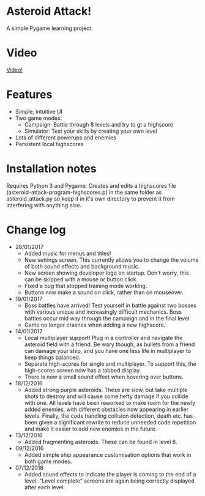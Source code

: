 # Asteroid Attack!

A simple Pygame learning project. 

# Video

[Video!](https://www.youtube.com/watch?v=qiWfpnrnH_w "Asteroid Attack")

# Features

* Simple, intuitive UI
* Two game modes:
  * Campaign: Battle through 8 levels and try to gt a highscore
  * Simulator: Test your skills by creating your own level
* Lots of different powerups and enemies
* Persistent local highscores

# Installation notes

Requires Python 3 and Pygame. Creates and edits a highscores file (asteroid-attack-program-highscores.p) in the same folder as asteroid_attack.py so keep it in it's own directory to prevent it from interfering with anything else.   

# Change log

* 28/01/2017
  * Added music for menus and titles!
  * New settings screen. This currently allows you to change the volume of both sound effects and background music.
  * New screen showing developer logo on startup. Don't worry, this can be skipped with a mouse or button click.
  * Fixed a bug that stopped training mode working.
  * Buttons now make a sound on click, rather than on mouseover.
* 19/01/2017
  * Boss battles have arrived! Test yourself in battle against two bosses with various unique and increasingly difficult mechanics. Boss battles occur mid way through the campaign and in the final level.
  * Game no longer crashes when adding a new highscore.
* 14/01/2017
  * Local multiplayer support! Plug in a controller and navigate the asteroid field with a friend. Be wary though, as bullets from a friend can damage your ship, and you have one less life in multiplayer to keep things balanced.
  * Separate high-scores for single and multiplayer. To support this, the high-scores screen now has a tabbed display.
  * There is now a small sound effect when hovering over buttons.
* 18/12/2016
  * Added strong purple asteroids. These are slow, but take multiple shots to destroy and will cause some hefty damage if you collide with one. All levels have been reworked to make room for the newly added enemies, with different obstacles now appearing in earlier levels. Finally, the code handling collision detection, death etc. has been given a significant rewrite to reduce unneeded code repetition and make it easier to add new enemies in the future.
* 13/12/2016
  * Added fragmenting asteroids. These can be found in level 8.
* 09/12/2016
  * Added simple ship appearance customisation options that work in both game modes.
* 07/12/2016
  * Added sound effects to indicate the player is coming to the end of a level. "Level complete" screens are again being correctly displayed after each level.
